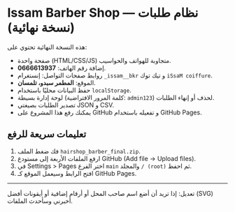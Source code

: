 # Issam Barber Shop — نظام طلبات (نسخة نهائية)

هذه النسخة النهائية تحتوي على:
- صفحة واحدة (HTML/CSS/JS) متجاوبة للهواتف والحواسيب.
- إضافة رقم الهاتف: **0666613937**.
- روابط صفحات التواصل: إنستغرام `_issam__bkr` و تيك توك `iSsaM coiffure`.
- الموقع: **المطمر سبدو، تلمسان**.
- حفظ البيانات محليًا باستخدام `localStorage`.
- لوحة إدارة بسيطة (كلمة المرور الافتراضية: `admin123`) لحذف أو إنهاء الطلبات.
- تصدير الطلبات بصيغتي JSON و CSV.
- يمكنك رفع هذا المشروع على GitHub و تفعيله باستخدام GitHub Pages.

## تعليمات سريعة للرفع
1. فك ضغط الملف `hairshop_barber_final.zip`.
2. ارفع الملفات الأربعة إلى مستودع GitHub (Add file → Upload files).
3. في Settings > Pages اختر الفرع `main` والمجلد `/ (root)` ثم احفظ.
4. افتح الرابط وسيعمل الموقع كـ GitHub Pages.

---
تعديل: إذا تريد أن أضع اسم صاحب المحل أو أرقام إضافية أو أيقونات أفضل (SVG) أخبرني وسأحدث الملفات.
